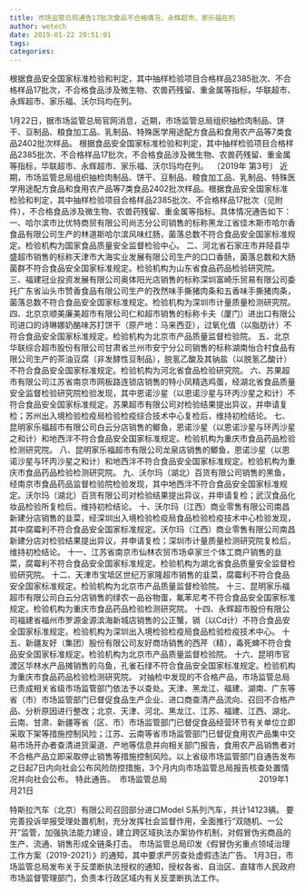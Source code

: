 ```yaml
---
title: 市场监管总局通告17批次食品不合格情况，永辉超市、家乐福在列
author: wetech
date: 2019-01-22 20:51:01
tags: 
categories: 
---
```

根据食品安全国家标准检验和判定，其中抽样检验项目合格样品2385批次、不合格样品17批次，不合格食品涉及微生物、农兽药残留、重金属等指标，华联超市、永辉超市、家乐福、沃尔玛均在列。 
<!-- more -->
1月22日，据市场监管总局官网消息，近期，市场监管总局组织抽检肉制品、饼干、豆制品、粮食加工品、乳制品、特殊医学用途配方食品和食用农产品等7类食品2402批次样品。
根据食品安全国家标准检验和判定，其中抽样检验项目合格样品2385批次、不合格样品17批次，不合格食品涉及微生物、农兽药残留、重金属等指标，华联超市、永辉超市、家乐福、沃尔玛均在列。 
〔2019年 第3号〕
近期，市场监管总局组织抽检肉制品、饼干、豆制品、粮食加工品、乳制品、特殊医学用途配方食品和食用农产品等7类食品2402批次样品。根据食品安全国家标准检验和判定，其中抽样检验项目合格样品2385批次、不合格样品17批次（见附件），不合格食品涉及微生物、农兽药残留、重金属等指标。具体情况通告如下：
一、哈尔滨市比优特商贸有限公司尚志分公司销售的标称黑龙江省佳木斯市哈尔香食品有限公司生产的林道斯哈尔滨风味红肠，菌落总数不符合食品安全国家标准规定。检验机构为国家食品质量安全监督检验中心。
二、河北省石家庄市井陉县华盛超市销售的标称天津市大海实业发展有限公司生产的口口香肠，菌落总数和大肠菌群不符合食品安全国家标准规定。检验机构为山东省食品药品检验研究院。
三、福建冠业投资发展有限公司奥体阳光店销售的标称深圳富崎乐贸易有限公司委托广东省汕头市赞香食品有限公司生产的孜然味手撕猪肉条和五香味手撕猪肉条，菌落总数不符合食品安全国家标准规定。检验机构为深圳市计量质量检测研究院。
四、北京京顺美廉美超市有限公司仁和超市销售的标称卡夫（厦门）进出口有限公司进口的诗琳娜奶酪味苏打饼干（原产地：马来西亚），过氧化值（以脂肪计）不符合食品安全国家标准规定。检验机构为北京市产品质量监督检验院。
五、北京华联综合超市股份有限公司甘肃省兰州市安宁分公司销售的标称湖南怡合村食品有限公司生产的茶油豆腐（非发酵性豆制品），脱氢乙酸及其钠盐（以脱氢乙酸计）不符合食品安全国家标准规定。检验机构为河北省食品检验研究院。
六、苏果超市有限公司江苏省南京市网板路连锁店销售的特小凤精选鸡蛋，经湖北省食品质量安全监督检验研究院检验发现，其中恩诺沙星（以恩诺沙星与环丙沙星之和计）不符合食品安全国家标准规定。苏果超市有限公司对检验结果提出异议，并申请复检；苏州出入境检验检疫局检验检疫综合技术中心复检后，维持初检结论。
七、昆明家乐福超市有限公司白云分店销售的鲫鱼，恩诺沙星（以恩诺沙星与环丙沙星之和计）和地西泮不符合食品安全国家标准规定。检验机构为重庆市食品药品检验检测研究院。
八、昆明家乐福超市有限公司龙泉店销售的鲫鱼，恩诺沙星（以恩诺沙星与环丙沙星之和计）和地西泮不符合食品安全国家标准规定。检验机构为重庆市食品药品检验检测研究院。
九、沃尔玛（湖北）百货有限公司销售的黑鱼，经南京市食品药品监督检验院检验发现，其中地西泮不符合食品安全国家标准规定。沃尔玛（湖北）百货有限公司对检验结果提出异议，并申请复检；武汉食品化妆品检验所复检后，维持初检结论。
十、沃尔玛（江西）商业零售有限公司南昌新建分店销售的韭菜，经深圳出入境检验检疫局食品检验检疫技术中心检验发现，其中腐霉利不符合食品安全国家标准规定。沃尔玛（江西）商业零售有限公司南昌新建分店对检验结果提出异议，并申请复检；深圳市计量质量检测研究院复检后，维持初检结论。
十一、江苏省南京市仙林农贸市场卓家兰个体工商户销售的韭菜，腐霉利不符合食品安全国家标准规定。检验机构为湖北省食品质量安全监督检验研究院。
十二、天津市宝坻区世纪万家隆超市销售的韭菜，腐霉利不符合食品安全国家标准规定。检验机构为北京市产品质量监督检验院。
十三、昆明家乐福超市有限公司白云分店销售的绿农一品谷物蛋，氟苯尼考不符合食品安全国家标准规定。检验机构为重庆市食品药品检验检测研究院。
十四、永辉超市股份有限公司福建省福州市罗源金源滨海新城店销售的公正蟹，镉（以Cd计）不符合食品安全国家标准规定。检验机构为深圳出入境检验检疫局食品检验检疫技术中心。
十五、新疆友好（集团）股份有限公司友好商场销售的西芹（精），毒死蜱不符合食品安全国家标准规定。检验机构为北京市产品质量监督检验院。
十六、昆明市官渡区华林水产品摊销售的乌鱼，孔雀石绿不符合食品安全国家标准规定。检验机构为重庆市食品药品检验检测研究院。
对抽检中发现的不合格产品，市场监管总局已责成相关省级市场监管部门依法予以查处。天津、黑龙江、福建、湖南、广东等省（市）市场监管部门已督促食品生产企业、进口商查清产品流向、召回不合格产品、分析原因进行整改；北京、天津、河北、黑龙江、江苏、福建、江西、湖北、云南、甘肃、新疆等省（区、市）市场监管部门已督促食品经营环节有关单位立即采取下架等措施控制风险；江苏、云南等省市场监管部门已督促食用农产品集中交易市场开办者查清进货渠道、产地等信息并向相关部门报告，食用农产品销售者对不合格产品立即采取停止销售等措施控制风险。以上省级市场监管部门自通告发布之日起7日内向社会公布风险防控措施，3个月内向市场监管总局报告核查处置情况并向社会公布。
特此通告。
 市场监管总局 
　　                                2019年1月21日
 
 
特斯拉汽车（北京）有限公司召回部分进口Model S系列汽车，共计14123辆。
要完善投诉举报受理处置机制，充分发挥社会监督作用，全面推行“双随机、一公开”监管，加强执法能力建设，建立跨区域执法办案协作机制，对假冒伪劣商品的生产、流通、销售形成全链条打击。
市场监管总局印发《假冒伪劣重点领域治理工作方案（2019-2021）》的通知，其中要求严厉查处虚假违法广告。
1月3日，市场监管总局发布关于反垄断执法授权的通知，授权各省、自治区、直辖市人民政府市场监督管理部门，负责本行政区域内有关反垄断执法工作。
